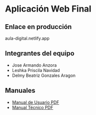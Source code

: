 # Aplicación Web Final

## Enlace en producción
aula-digital.netlify.app

## Integrantes del equipo
- Jose Armando Anzora
- Leshka Priscila Navidad
- Delmy Beatriz Gonzales Aragon

## Manuales
- [Manual de Usuario PDF](https://link-al-pdf.com)
- [Manual Técnico PDF](https://link-al-pdf.com)